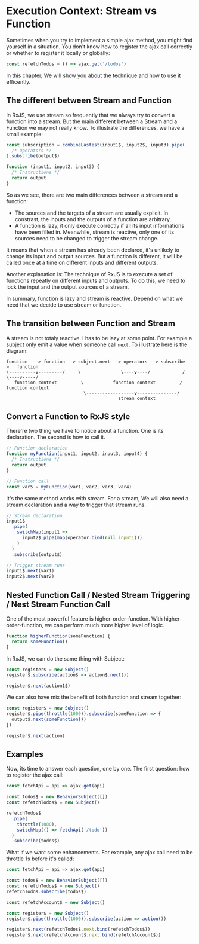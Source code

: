 # Execution Context: Stream vs Function

Sometimes when you try to implement a simple ajax method, you might find yourself in a situation. You don't know how to register the ajax call correctly or whether to register it locally or globally:

```jsx
const refetchTodos = () => ajax.get('/todos')
```

In this chapter, We will show you about the technique and how to use it efficently.

## The different between Stream and Function

In RxJS, we use stream so frequently that we always try to convert a function into a stream. But the main different between a Stream and a Function we may not really know. To illustrate the differences, we have a small example:

```jsx
const subscription = combineLastest(input1$, input2$, input3).pipe(
  /* Operators */
).subscribe(output$)

function (input1, input2, input3) {
  /* Instructions */
  return output
}
```

So as we see, there are two main differences between a stream and a function:

- The sources and the targets of a stream are usually explicit. In constrast, the inputs and the outputs of a function are arbitrary.
- A function is lazy, it only execute correctly if all its input informations have been filled in. Meanwhile, stream is reactive, only one of its sources need to be changed to trigger the stream change.

It means that when a stream has already been declared, it's unlikely to change its input and output sources. But a function is different, it will be called once at a time on different inputs and different outputs.

Another explanation is: The technique of RxJS is to execute a set of functions repeatly on different inputs and outputs. To do this, we need to lock the input and the output sources of a stream.

In summary, function is lazy and stream is reactive. Depend on what we need that we decide to use stream or function.

## The transition between Function and Stream

A stream is not totaly reactive. I has to be lazy at some point. For example a subject only emit a value when someone call `next`. To illustrate here is the diagram:

```text
function ---> function --> subject.next --> operators --> subscribe -->   function
\----------v---------/     \               \----v----/            /     \----v-----/
   function context         \           function context         /    function context
                             \------------------v---------------/
                                          stream context
```

## Convert a Function to RxJS style

There're two thing we have to notice about a function. One is its declaration. The second is how to call it.

```jsx
// Function declaration
function myFunction(input1, input2, input3, input4) {
  /* Instructions */
  return output
}

// Function call
const var5 = myFunction(var1, var2, var3, var4)
```

It's the same method works with stream. For a stream, We will also need a stream declaration and a way to trigger that stream runs.

```jsx
// Stream declaration
input1$
  .pipe(
    switchMap(input1 =>
      input2$.pipe(map(operator.bind(null.input1)))
    )
  )
  .subscribe(output$)

// Trigger stream runs
input1$.next(var1)
input2$.next(var2)
```

## Nested Function Call / Nested Stream Triggering / Nest Stream Function Call

One of the most powerful feature is higher-order-function. With higher-order-function, we can perform much more higher level of logic.

```jsx
function higherFunction(someFunction) {
  return someFunction()
}
```

In RxJS, we can do the same thing with Subject:

```jsx
const register$ = new Subject()
register$.subscribe(action$ => action$.next())

register$.next(action1$)
```

We can also have mix the benefit of both function and stream together:

```jsx
const register$ = new Subject()
register$.pipe(throttle(1000)).subscribe(someFunction => {
  output$.next(someFunction())
})

register$.next(action)
```

## Examples

Now, its time to answer each question, one by one. The first question: how to register the ajax call:

```jsx
const fetchApi = api => ajax.get(api)

const todos$ = new BehaviorSubject([])
const refetchTodos$ = new Subject()

refetchTodos$
  .pipe(
    throttle(1000),
    switchMap(() => fetchApi('/todo'))
  )
  .subscribe(todos$)
```

What if we want some enhancements. For example, any ajax call need to be throttle 1s before it's called:

```jsx
const fetchApi = api => ajax.get(api)

const todos$ = new BehaviorSubject([])
const refetchTodos$ = new Subject()
refetchTodos.subscribe(todos$)

const refetchAccount$ = new Subject()

const register$ = new Subject()
register$.pipe(throttle(1000)).subscribe(action => action())

register$.next(refetchTodos$.next.bind(refetchTodos$))
register$.next(refetchAccount$.next.bind(refetchAccount$))
```
